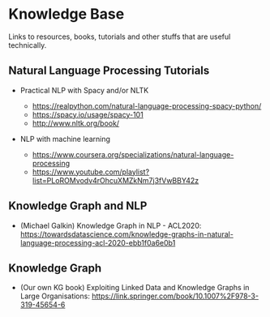 # Knowledge Base
Links to resources, books, tutorials and other stuffs that are useful technically.

## Natural Language Processing Tutorials
- Practical NLP with Spacy and/or NLTK
  - https://realpython.com/natural-language-processing-spacy-python/
  - https://spacy.io/usage/spacy-101 
  - http://www.nltk.org/book/
 
- NLP with machine learning
  - https://www.coursera.org/specializations/natural-language-processing
  - https://www.youtube.com/playlist?list=PLoROMvodv4rOhcuXMZkNm7j3fVwBBY42z

## Knowledge Graph and NLP
- (Michael Galkin) Knowledge Graph in NLP - ACL2020: https://towardsdatascience.com/knowledge-graphs-in-natural-language-processing-acl-2020-ebb1f0a6e0b1

## Knowledge Graph
- (Our own KG book) Exploiting Linked Data and Knowledge Graphs in Large Organisations: https://link.springer.com/book/10.1007%2F978-3-319-45654-6
